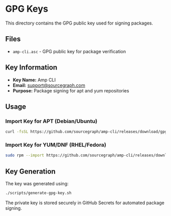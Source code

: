 # GPG Keys

This directory contains the GPG public key used for signing packages.

## Files

- `amp-cli.asc` - GPG public key for package verification

## Key Information

- **Key Name:** Amp CLI
- **Email:** support@sourcegraph.com
- **Purpose:** Package signing for apt and yum repositories

## Usage

### Import Key for APT (Debian/Ubuntu)
```bash
curl -fsSL https://github.com/sourcegraph/amp-cli/releases/download/gpg/amp-cli.asc | sudo gpg --dearmor -o /usr/share/keyrings/amp-cli.gpg
```

### Import Key for YUM/DNF (RHEL/Fedora)
```bash
sudo rpm --import https://github.com/sourcegraph/amp-cli/releases/download/gpg/amp-cli.asc
```

## Key Generation

The key was generated using:
```bash
./scripts/generate-gpg-key.sh
```

The private key is stored securely in GitHub Secrets for automated package signing.
